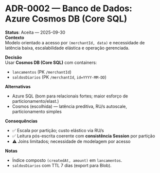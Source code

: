 # ADR-0002 — Banco de Dados: Azure Cosmos DB (Core SQL)

**Status**: Aceita — 2025-09-30  
**Contexto**  
Modelo orientado a acesso por `(merchantId, data)` e necessidade de latência baixa, escalabilidade elástica e operação gerenciada.

**Decisão**  
Usar **Cosmos DB (Core SQL)** com containers:
- `lancamentos` (PK `/merchantId`)  
- `saldosDiarios` (PK `/merchantId`, `id=YYYY-MM-DD`)

**Alternativas**  
- Azure SQL (bom para relacionais fortes; maior esforço de particionamento/elast.)  
- Cosmos (escolhida) — latência preditiva, RU/s autoscale, particionamento simples

**Consequências**  
- ✅ Escala por partição; custo elástico via RU/s  
- ✅ Leitura pós-escrita coerente com **consistência Session** por partição  
- ⚠️ Joins limitados; necessidade de modelagem por acesso

**Notas**  
- Índice composto `(createdAt, amount)` em `lancamentos`.  
- `saldosDiarios` com TTL 7 dias (export para Blob).